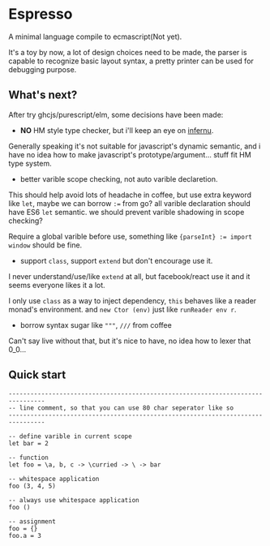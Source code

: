Espresso
========

A minimal language compile to ecmascript(Not yet).

It's a toy by now, a lot of design choices need to be made, the parser is capable to recognize basic layout syntax, a pretty printer can be used for debugging purpose.

What's next?
-------------

After try ghcjs/purescript/elm, some decisions have been made:

+ **NO** HM style type checker, but i'll keep an eye on [infernu](https://github.com/sinelaw/infernu). 

Generally speaking it's not suitable for javascript's dynamic semantic, and i have no idea how to make javascript's prototype/argument... stuff fit HM type system.

+ better varible scope checking, not auto varible declaretion. 

This should help avoid lots of headache in coffee, but use extra keyword like `let`, maybe we can borrow `:=` from go? all varible declaration should have ES6 `let` semantic. we should prevent varible shadowing in scope checking?

Require a global varible before use, something like `{parseInt} := import window` should be fine.

+ support `class`, support `extend` but don't encourage use it. 

I never understand/use/like `extend` at all, but facebook/react use it and it seems everyone likes it a lot.

I only use `class` as a way to inject dependency, `this` behaves like a reader monad's environment. and `new Ctor (env)` just like `runReader env r`.

+ borrow syntax sugar like `"""`, `///` from coffee 

Can't say live without that, but it's nice to have, no idea how to lexer that 0_0...

Quick start
-----------

```es
--------------------------------------------------------------------------------
-- line comment, so that you can use 80 char seperator like so
--------------------------------------------------------------------------------

-- define varible in current scope
let bar = 2

-- function
let foo = \a, b, c -> \curried -> \ -> bar

-- whitespace application
foo (3, 4, 5)

-- always use whitespace application
foo ()

-- assignment
foo = {}
foo.a = 3
```
